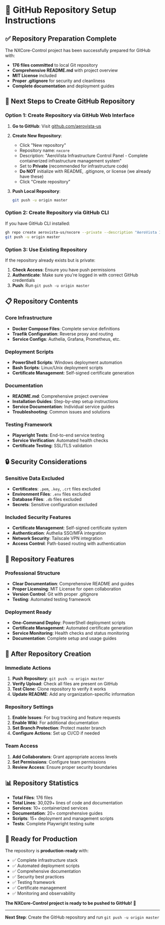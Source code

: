 # 🚀 GitHub Repository Setup Instructions

## ✅ **Repository Preparation Complete**

The NXCore-Control project has been successfully prepared for GitHub with:

- **176 files committed** to local Git repository
- **Comprehensive README.md** with project overview
- **MIT License** included
- **Proper .gitignore** for security and cleanliness
- **Complete documentation** and deployment guides

## 🔧 **Next Steps to Create GitHub Repository**

### **Option 1: Create Repository via GitHub Web Interface**

1. **Go to GitHub**: Visit [github.com/aerovista-us](https://github.com/aerovista-us)
2. **Create New Repository**:
   - Click "New repository"
   - Repository name: `nxcore`
   - Description: "AeroVista Infrastructure Control Panel - Complete containerized infrastructure management system"
   - Set to **Private** (recommended for infrastructure code)
   - **Do NOT** initialize with README, .gitignore, or license (we already have these)
   - Click "Create repository"

3. **Push Local Repository**:
   ```bash
   git push -u origin master
   ```

### **Option 2: Create Repository via GitHub CLI**

If you have GitHub CLI installed:
```bash
gh repo create aerovista-us/nxcore --private --description "AeroVista Infrastructure Control Panel"
git push -u origin master
```

### **Option 3: Use Existing Repository**

If the repository already exists but is private:
1. **Check Access**: Ensure you have push permissions
2. **Authenticate**: Make sure you're logged in with correct GitHub credentials
3. **Push**: Run `git push -u origin master`

## 📋 **Repository Contents**

### **Core Infrastructure**
- **Docker Compose Files**: Complete service definitions
- **Traefik Configuration**: Reverse proxy and routing
- **Service Configs**: Authelia, Grafana, Prometheus, etc.

### **Deployment Scripts**
- **PowerShell Scripts**: Windows deployment automation
- **Bash Scripts**: Linux/Unix deployment scripts
- **Certificate Management**: Self-signed certificate generation

### **Documentation**
- **README.md**: Comprehensive project overview
- **Installation Guides**: Step-by-step setup instructions
- **Service Documentation**: Individual service guides
- **Troubleshooting**: Common issues and solutions

### **Testing Framework**
- **Playwright Tests**: End-to-end service testing
- **Service Verification**: Automated health checks
- **Certificate Testing**: SSL/TLS validation

## 🔒 **Security Considerations**

### **Sensitive Data Excluded**
- **Certificates**: `.pem`, `.key`, `.crt` files excluded
- **Environment Files**: `.env` files excluded
- **Database Files**: `.db` files excluded
- **Secrets**: Sensitive configuration excluded

### **Included Security Features**
- **Certificate Management**: Self-signed certificate system
- **Authentication**: Authelia SSO/MFA integration
- **Network Security**: Tailscale VPN integration
- **Access Control**: Path-based routing with authentication

## 🎯 **Repository Features**

### **Professional Structure**
- **Clear Documentation**: Comprehensive README and guides
- **Proper Licensing**: MIT License for open collaboration
- **Version Control**: Git with proper .gitignore
- **Testing**: Automated testing framework

### **Deployment Ready**
- **One-Command Deploy**: PowerShell deployment scripts
- **Certificate Management**: Automated certificate generation
- **Service Monitoring**: Health checks and status monitoring
- **Documentation**: Complete setup and usage guides

## 🚀 **After Repository Creation**

### **Immediate Actions**
1. **Push Repository**: `git push -u origin master`
2. **Verify Upload**: Check all files are present on GitHub
3. **Test Clone**: Clone repository to verify it works
4. **Update README**: Add any organization-specific information

### **Repository Settings**
1. **Enable Issues**: For bug tracking and feature requests
2. **Enable Wiki**: For additional documentation
3. **Set Branch Protection**: Protect master branch
4. **Configure Actions**: Set up CI/CD if needed

### **Team Access**
1. **Add Collaborators**: Grant appropriate access levels
2. **Set Permissions**: Configure team permissions
3. **Review Access**: Ensure proper security boundaries

## 📊 **Repository Statistics**

- **Total Files**: 176 files
- **Total Lines**: 30,029+ lines of code and documentation
- **Services**: 10+ containerized services
- **Documentation**: 20+ comprehensive guides
- **Scripts**: 15+ deployment and management scripts
- **Tests**: Complete Playwright testing suite

## 🎉 **Ready for Production**

The repository is **production-ready** with:
- ✅ Complete infrastructure stack
- ✅ Automated deployment scripts
- ✅ Comprehensive documentation
- ✅ Security best practices
- ✅ Testing framework
- ✅ Certificate management
- ✅ Monitoring and observability

**The NXCore-Control project is ready to be pushed to GitHub!** 🚀

---

**Next Step**: Create the GitHub repository and run `git push -u origin master`
